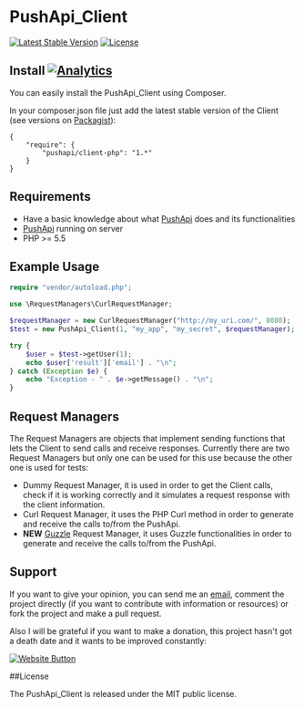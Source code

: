 # PushApi_Client

[![Latest Stable Version](https://poser.pugx.org/pushapi/client-php/v/stable.svg)](https://packagist.org/packages/pushapi/client-php)
[![License](https://poser.pugx.org/pushapi/client-php/license.svg)](https://packagist.org/packages/pushapi/client-php)

## Install [![Analytics](https://ga-beacon.appspot.com/UA-57718174-1/pushapi/client?pixel)](https://github.com/watzenare/PushApi_Client)

You can easily install the PushApi_Client using Composer.

In your composer.json file just add the latest stable version of the Client (see versions on [Packagist](https://packagist.org/packages/pushapi/client-php)):

    {
        "require": {
            "pushapi/client-php": "1.*"
        }
    }


## Requirements

- Have a basic knowledge about what [PushApi](https://github.com/watzenare/PushApi) does and its functionalities
- [PushApi](https://github.com/watzenare/PushApi) running on server
- PHP >= 5.5


## Example Usage

```php
require "vendor/autoload.php";

use \RequestManagers\CurlRequestManager;

$requestManager = new CurlRequestManager("http://my_uri.com/", 8080);
$test = new PushApi_Client(1, "my_app", "my_secret", $requestManager);

try {
	$user = $test->getUser(1);
	echo $user['result']['email'] . "\n";
} catch (Exception $e) {
	echo "Exception - " . $e->getMessage() . "\n";
}
```

## Request Managers

The Request Managers are objects that implement sending functions that lets the Client to send calls and receive responses. Currently
there are two Request Managers but only one can be used for this use because the other one is used for tests:

- Dummy Request Manager, it is used in order to get the Client calls, check if it is working correctly and it simulates a request response with the client information.
- Curl Request Manager, it uses the PHP Curl method in order to generate and receive the calls to/from the PushApi.
- **NEW** [Guzzle](https://github.com/guzzle/guzzle) Request Manager, it uses Guzzle functionalities in order to generate and receive the calls to/from the PushApi.


## Support

If you want to give your opinion, you can send me an [email](mailto:eloi@tviso.com), comment the project directly (if you want to contribute with information or resources) or fork the project and make a pull request.

Also I will be grateful if you want to make a donation, this project hasn't got a death date and it wants to be improved constantly:

[![Website Button](http://www.rahmenversand.com/images/paypal_logo_klein.gif "Donate!")](https://www.paypal.com/cgi-bin/webscr?cmd=_donations&business=eloi.ballara%40gmail%2ecom&lc=US&item_name=PushApi%20Developers&no_note=0&currency_code=EUR&bn=PP%2dDonationsBF%3abtn_donateCC_LG%2egif%3aNonHostedGuest&amount=5 "Contribute to the project")


##License

The PushApi_Client is released under the MIT public license.